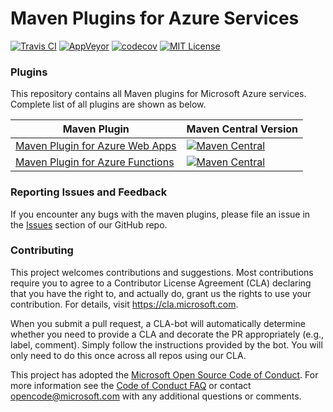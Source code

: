 # Maven Plugins for Azure Services
[![Travis CI](https://travis-ci.org/Microsoft/azure-maven-plugins.svg?branch=master)](https://travis-ci.org/Microsoft/azure-maven-plugins/) 
[![AppVeyor](https://ci.appveyor.com/api/projects/status/qfpxt9gct33dfmns/branch/master?svg=true)](https://ci.appveyor.com/project/xscript/azure-maven-plugins)
[![codecov](https://codecov.io/gh/microsoft/azure-maven-plugins/branch/master/graph/badge.svg)](https://codecov.io/gh/microsoft/azure-maven-plugins)
[![MIT License](https://img.shields.io/badge/license-MIT-green.svg)](https://github.com/Microsoft/azure-maven-plugins/blob/master/LICENSE)

### Plugins
This repository contains all Maven plugins for Microsoft Azure services. Complete list of all plugins are shown as below.

Maven Plugin | Maven Central Version
---|---
[Maven Plugin for Azure Web Apps](./azure-webapp-maven-plugin/README.md) | [![Maven Central](https://img.shields.io/maven-central/v/com.microsoft.azure/azure-webapp-maven-plugin.svg)](http://search.maven.org/#search%7Cga%7C1%7Cg%3A%22com.microsoft.azure%22%20AND%20a%3A%22azure-webapp-maven-plugin%22)
[Maven Plugin for Azure Functions](./azure-functions-maven-plugin/README.md) | [![Maven Central](https://img.shields.io/maven-central/v/com.microsoft.azure/azure-functions-maven-plugin.svg)](http://search.maven.org/#search%7Cga%7C1%7Cg%3A%22com.microsoft.azure%22%20AND%20a%3A%22azure-functions-maven-plugin%22)

### Reporting Issues and Feedback
If you encounter any bugs with the maven plugins, please file an issue in the [Issues](https://github.com/microsoft/azure-maven-plugins/issues) section of our GitHub repo.

### Contributing

This project welcomes contributions and suggestions.  Most contributions require you to agree to a
Contributor License Agreement (CLA) declaring that you have the right to, and actually do, grant us
the rights to use your contribution. For details, visit https://cla.microsoft.com.

When you submit a pull request, a CLA-bot will automatically determine whether you need to provide
a CLA and decorate the PR appropriately (e.g., label, comment). Simply follow the instructions
provided by the bot. You will only need to do this once across all repos using our CLA.

This project has adopted the [Microsoft Open Source Code of Conduct](https://opensource.microsoft.com/codeofconduct/).
For more information see the [Code of Conduct FAQ](https://opensource.microsoft.com/codeofconduct/faq/) or
contact [opencode@microsoft.com](mailto:opencode@microsoft.com) with any additional questions or comments.
